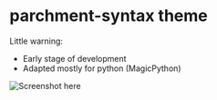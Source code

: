 # parchment-syntax theme

Little warning:
- Early stage of development
- Adapted mostly for python (MagicPython)

![Screenshot here](https://cloud.githubusercontent.com/assets/3260024/26504248/6e733b34-424c-11e7-95a8-64d247285077.png)
